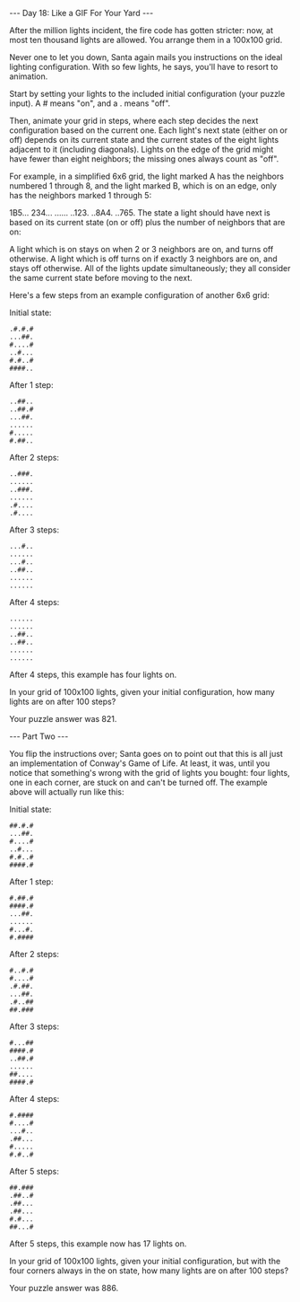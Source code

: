 --- Day 18: Like a GIF For Your Yard ---

After the million lights incident, the fire code has gotten stricter: now, at most ten thousand lights are allowed. You arrange them in a 100x100 grid.

Never one to let you down, Santa again mails you instructions on the ideal lighting configuration. With so few lights, he says, you'll have to resort to animation.

Start by setting your lights to the included initial configuration (your puzzle input). A # means "on", and a . means "off".

Then, animate your grid in steps, where each step decides the next configuration based on the current one. Each light's next state (either on or off) depends on its current state and the current states of the eight lights adjacent to it (including diagonals). Lights on the edge of the grid might have fewer than eight neighbors; the missing ones always count as "off".

For example, in a simplified 6x6 grid, the light marked A has the neighbors numbered 1 through 8, and the light marked B, which is on an edge, only has the neighbors marked 1 through 5:

1B5...
234...
......
..123.
..8A4.
..765.
The state a light should have next is based on its current state (on or off) plus the number of neighbors that are on:

A light which is on stays on when 2 or 3 neighbors are on, and turns off otherwise.
A light which is off turns on if exactly 3 neighbors are on, and stays off otherwise.
All of the lights update simultaneously; they all consider the same current state before moving to the next.

Here's a few steps from an example configuration of another 6x6 grid:

Initial state:

```
.#.#.#
...##.
#....#
..#...
#.#..#
####..
```

After 1 step:

```
..##..
..##.#
...##.
......
#.....
#.##..
```

After 2 steps:

```
..###.
......
..###.
......
.#....
.#....
```

After 3 steps:

```
...#..
......
...#..
..##..
......
......
```

After 4 steps:

```
......
......
..##..
..##..
......
......
```

After 4 steps, this example has four lights on.

In your grid of 100x100 lights, given your initial configuration, how many lights are on after 100 steps?

Your puzzle answer was 821.

--- Part Two ---

You flip the instructions over; Santa goes on to point out that this is all just an implementation of Conway's Game of Life. At least, it was, until you notice that something's wrong with the grid of lights you bought: four lights, one in each corner, are stuck on and can't be turned off. The example above will actually run like this:

Initial state:

```
##.#.#
...##.
#....#
..#...
#.#..#
####.#
```

After 1 step:

```
#.##.#
####.#
...##.
......
#...#.
#.####
```

After 2 steps:

```
#..#.#
#....#
.#.##.
...##.
.#..##
##.###
```

After 3 steps:

```
#...##
####.#
..##.#
......
##....
####.#
```

After 4 steps:

```
#.####
#....#
...#..
.##...
#.....
#.#..#
```

After 5 steps:

```
##.###
.##..#
.##...
.##...
#.#...
##...#
```

After 5 steps, this example now has 17 lights on.

In your grid of 100x100 lights, given your initial configuration, but with the four corners always in the on state, how many lights are on after 100 steps?

Your puzzle answer was 886.

